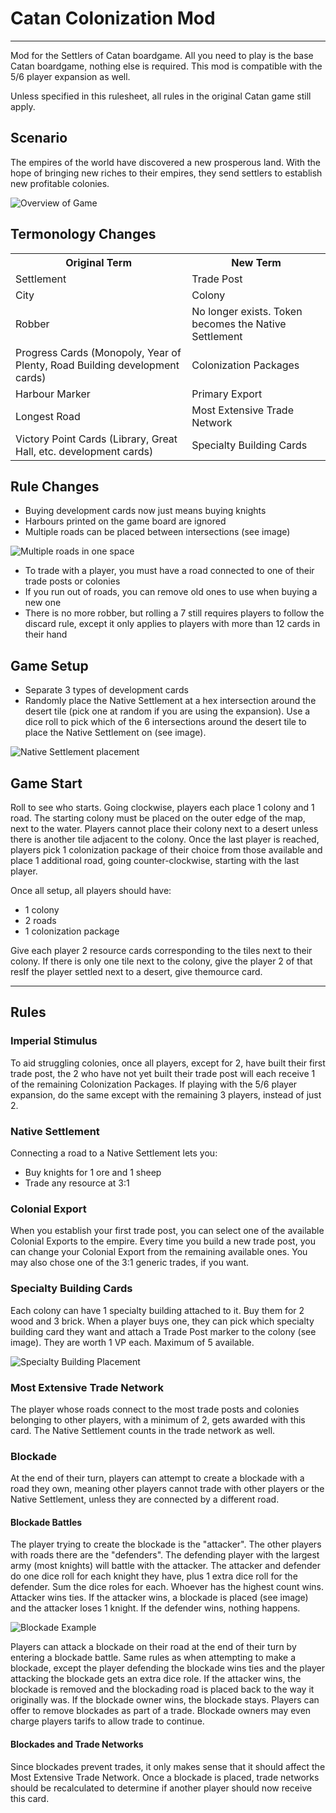# Catan Colonization Mod

---

Mod for the Settlers of Catan boardgame. All you need to play is the base Catan boardgame, nothing else is required. This mod is compatible with the 5/6 player expansion as well.

Unless specified in this rulesheet, all rules in the original Catan game still apply.

## Scenario

The empires of the world have discovered a new prosperous land. With the hope of bringing new riches to their empires, they send settlers to establish new profitable colonies.

![Overview of Game](overview.jpg)

## Termonology Changes

<table>
<tr>
    <th>Original Term</th>
    <th>New Term</th>
</tr>
<tr>
    <td>Settlement</td>
    <td>Trade Post</td>
</tr>
<tr>
    <td>City</td>
    <td>Colony</td>
</tr>
<tr>
    <td>Robber</td>
    <td>No longer exists. Token becomes the Native Settlement</td>
</tr>
<tr>
    <td>Progress Cards (Monopoly, Year of Plenty, Road Building development cards)</td>
    <td>Colonization Packages</td>
</tr>
<tr>
    <td>Harbour Marker</td>
    <td>Primary Export</td>
</tr>
<tr>
    <td>Longest Road</td>
    <td>Most Extensive Trade Network</td>
</tr>
<tr>
    <td>Victory Point Cards (Library, Great Hall, etc. development cards) </td>
    <td>Specialty Building Cards</td>
</tr>
</table>

## Rule Changes

- Buying development cards now just means buying knights
- Harbours printed on the game board are ignored
- Multiple roads can be placed between intersections (see image)

![Multiple roads in one space](multiple_roads.jpg)

- To trade with a player, you must have a road connected to one of their trade posts or colonies
- If you run out of roads, you can remove old ones to use when buying a new one
- There is no more robber, but rolling a 7 still requires players to follow the discard rule, except it only applies to players with more than 12 cards in their hand

## Game Setup

- Separate 3 types of development cards
- Randomly place the Native Settlement at a hex intersection around the desert tile (pick one at random if you are using the expansion). Use a dice roll to pick which of the 6 intersections around the desert tile to place the Native Settlement on (see image).

![Native Settlement placement](native_settlement.jpg)

## Game Start

Roll to see who starts. Going clockwise, players each place 1 colony and 1 road. The starting colony must be placed on the outer edge of the map, next to the water. Players cannot place their colony next to a desert unless there is another tile adjacent to the colony. Once the last player is reached, players pick 1 colonization package of their choice from those available and place 1 additional road, going counter-clockwise, starting with the last player.

Once all setup, all players should have:

- 1 colony
- 2 roads
- 1 colonization package

Give each player 2 resource cards corresponding to the tiles next to their colony. If there is only one tile next to the colony, give the player 2 of that resIf the player settled next to a desert, give themource card.


---


## Rules

### Imperial Stimulus

To aid struggling colonies, once all players, except for 2, have built their first trade post, the 2 who have not yet built their trade post will each receive 1 of the remaining Colonization Packages. If playing with the 5/6 player expansion, do the same except with the remaining 3 players, instead of just 2. 

### Native Settlement

Connecting a road to a Native Settlement lets you:

- Buy knights for 1 ore and 1 sheep
- Trade any resource at 3:1

### Colonial Export

When you establish your first trade post, you can select one of the available Colonial Exports to the empire. Every time you build a new trade post, you can change your Colonial Export from the remaining available ones. You may also chose one of the 3:1 generic trades, if you want.

### Specialty Building Cards

Each colony can have 1 specialty building attached to it. Buy them for 2 wood and 3 brick. When a player buys one, they can pick which specialty building card they want and attach a Trade Post marker to the colony (see image). They are worth 1 VP each. Maximum of 5 available.

![Specialty Building Placement](specialty_building.jpg)

### Most Extensive Trade Network

The player whose roads connect to the most trade posts and colonies belonging to other players, with a minimum of 2, gets awarded with this card. The Native Settlement counts in the trade network as well.

### Blockade

At the end of their turn, players can attempt to create a blockade with a road they own, meaning other players cannot trade with other players or the Native Settlement, unless they are connected by a different road.

#### Blockade Battles

The player trying to create the blockade is the "attacker". The other players with roads there are the "defenders". The defending player with the largest army (most knights) will battle with the attacker. The attacker and defender do one dice roll for each knight they have, plus 1 extra dice roll for the defender. Sum the dice roles for each. Whoever has the highest count wins. Attacker wins ties. If the attacker wins, a blockade is placed (see image) and the attacker loses 1 knight. If the defender wins, nothing happens.

![Blockade Example](blockade.jpg)

Players can attack a blockade on their road at the end of their turn by entering a blockade battle. Same rules as when attempting to make a blockade, except the player defending the blockade wins ties and the player attacking the blockade gets an extra dice role. If the attacker wins, the blockade is removed and the blockading road is placed back to the way it originally was. If the blockade owner wins, the blockade stays. Players can offer to remove blockades as part of a trade. Blockade owners may even charge players tarifs to allow trade to continue.

#### Blockades and Trade Networks

Since blockades prevent trades, it only makes sense that it should affect the Most Extensive Trade Network. Once a blockade is placed, trade networks should be recalculated to determine if another player should now receive this card.
